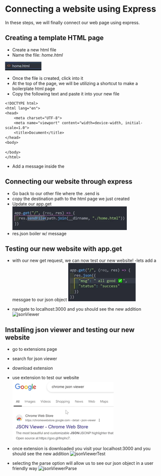 # Connecting a website using Express

In these steps, we will finally connect our web page using express.

## Creating a template HTML page

- Create a new html file
- Name the file: _home.html_

![renameHTML](./Task4/renameHTML.png)

- Once the file is created, click into it
- At the top of the page, we will be utilizing a shortcut to make a boilerplate html page
- Copy the following text and paste it into your new file

```
<!DOCTYPE html>
<html lang="en">
<head>
    <meta charset="UTF-8">
    <meta name="viewport" content="width=device-width, initial-scale=1.0">
    <title>Document</title>
</head>
<body>

</body>
</html>
```

- Add a message inside the <body>

## Connecting our website through express

- Go back to our other file where the .send is
- copy the destination path to the html page we just created
- Update our app.get
  ![reinitGet](./Task4/reintializeGet.png)
- res.json boiler w/ message

## Testing our new website with app.get

- with our new get request, we can now test our new website!
  -lets add a messgae to our json object
  ![get](./Task4/appGetMessage.png)

- navigate to localhost:3000 and you should see the new addition
  ![jsonViewer](./Task4/jsonViewerTest.png)
  


## Installing json viewer and testing our new website

- go to extensions page
- search for json viewer
- download extension
- use extension to test our website
  ![jsonViewer](./Task4/jsonViewer.png)

- once extension is downloaded you visit your localhost:3000 and you should see the new addition
  ![jsonViewerTest](./Task4/jsonViewerTest.png)

- selecting the parse option will allow us to see our json object in a user friendly way
  ![jsonViewerParse](./Task4/jsonViewerParse.png)
